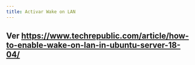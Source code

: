 ```yaml
---
title: Activar Wake on LAN
---
```


## Ver https://www.techrepublic.com/article/how-to-enable-wake-on-lan-in-ubuntu-server-18-04/
